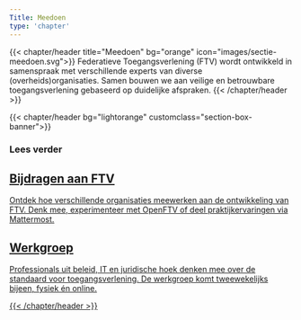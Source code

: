```yaml
---
Title: Meedoen
type: 'chapter'
---
```


{{< chapter/header title="Meedoen" bg="orange" icon="images/sectie-meedoen.svg">}}
Federatieve Toegangsverlening (FTV) wordt ontwikkeld in samenspraak met verschillende experts van diverse (overheids)organisaties. Samen bouwen we aan veilige en betrouwbare toegangsverlening gebaseerd op duidelijke afspraken. 
{{< /chapter/header >}}

{{< chapter/header bg="lightorange" customclass="section-box-banner">}}

### Lees verder

<div class="section-home-wrapper" role="navigation">
    <div class="section-home-box">
        <a href="wat_kun_je_doen">
            <h2 class="nl-heading nl-heading--level-4 rhc-heading">
                Bijdragen aan FTV
            </h2>
            <p class="utrecht-paragraph">
                Ontdek hoe verschillende organisaties meewerken aan de ontwikkeling van FTV. Denk mee, experimenteer met OpenFTV of deel praktijkervaringen via Mattermost.
            </p>
        </a>
    </div>
    <div class="section-home-box">
        <a href="werkgroep">
            <h2 class="nl-heading nl-heading--level-4 rhc-heading">
                Werkgroep
            </h2>
            <p class="utrecht-paragraph">
                Professionals uit beleid, IT en juridische hoek denken mee over de standaard voor toegangsverlening. De werkgroep komt tweewekelijks bijeen, fysiek én online.


            
{{< /chapter/header >}}
